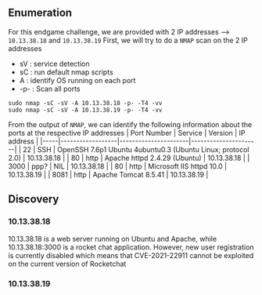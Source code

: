 ## Enumeration
For this endgame challenge, we are provided with 2 IP addresses --> ```10.13.38.18``` and ```10.13.38.19```
First, we will try to do a ```NMAP``` scan on the 2 IP addresses
* sV : service detection
* sC : run default nmap scripts
* A : identify OS running on each port
* -p- : Scan all ports
```code
sudo nmap -sC -sV -A 10.13.38.18 -p- -T4 -vv  
sudo nmap -sC -sV -A 10.13.38.19 -p- -T4 -vv  
```
From the output of ```NMAP```, we can identify the following information about the ports at the respective IP addresses
| Port Number | Service | Version | IP address |
|-----|------------------|----------------------|----------------------|
| 22	| SSH | OpenSSH 7.6p1 Ubuntu 4ubuntu0.3 (Ubuntu Linux; protocol 2.0) | 10.13.38.18 |
| 80	| http | Apache httpd 2.4.29 (Ubuntu) | 10.13.38.18 |
| 3000	| ppp? | NIL | 10.13.38.18 |
| 80	| http | Microsoft IIS httpd 10.0 | 10.13.38.19 |
| 8081	| http | Apache Tomcat 8.5.41 | 10.13.38.19 |

## Discovery
### 10.13.38.18
10.13.38.18 is a web server running on Ubuntu and Apache, while 10.13.38.18:3000 is a rocket chat application. However, new user registration is currently disabled 
which means that CVE-2021-22911 cannot be exploited on the current version of Rocketchat
### 10.13.38.19
